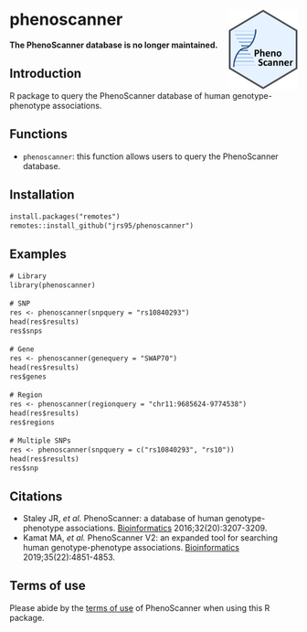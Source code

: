 # phenoscanner <img src="man/figures/logo.png" align="right" height="139"/>
**The PhenoScanner database is no longer maintained.**  

## Introduction
R package to query the PhenoScanner database of human genotype-phenotype associations.  

## Functions
* `phenoscanner`: this function allows users to query the PhenoScanner database.  

## Installation
```
install.packages("remotes")
remotes::install_github("jrs95/phenoscanner")
```

## Examples
```
# Library
library(phenoscanner)

# SNP
res <- phenoscanner(snpquery = "rs10840293")
head(res$results)
res$snps

# Gene
res <- phenoscanner(genequery = "SWAP70")
head(res$results)
res$genes

# Region  
res <- phenoscanner(regionquery = "chr11:9685624-9774538")
head(res$results)
res$regions

# Multiple SNPs
res <- phenoscanner(snpquery = c("rs10840293", "rs10"))
head(res$results)
res$snp
```

## Citations
* Staley JR, *et al.* PhenoScanner: a database of human genotype-phenotype associations. [Bioinformatics](https://pubmed.ncbi.nlm.nih.gov/27318201/) 2016;32(20):3207-3209.  
* Kamat MA, *et al.* PhenoScanner V2: an expanded tool for searching human genotype-phenotype associations. [Bioinformatics](https://pubmed.ncbi.nlm.nih.gov/31233103/) 2019;35(22):4851-4853.  

## Terms of use
Please abide by the [terms of use](http://www.phenoscanner.medschl.cam.ac.uk/about/#terms) of PhenoScanner when using this R package.  
